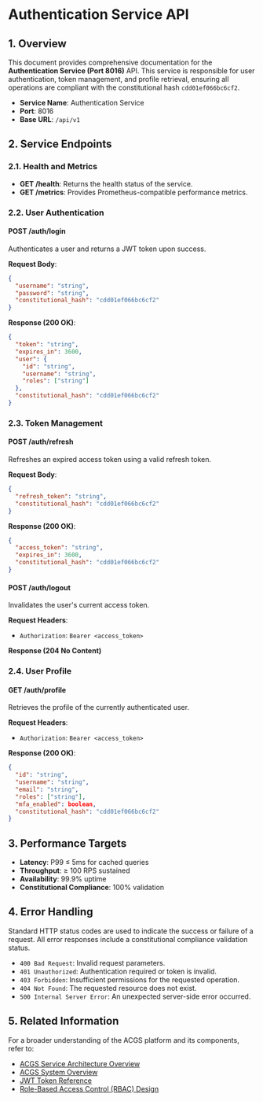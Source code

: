 # Authentication Service API

<!-- Constitutional Hash: cdd01ef066bc6cf2 -->

## 1. Overview

This document provides comprehensive documentation for the **Authentication Service (Port 8016)** API. This service is responsible for user authentication, token management, and profile retrieval, ensuring all operations are compliant with the constitutional hash `cdd01ef066bc6cf2`.

- **Service Name**: Authentication Service
- **Port**: 8016
- **Base URL**: `/api/v1`

## 2. Service Endpoints

### 2.1. Health and Metrics

- **GET /health**: Returns the health status of the service.
- **GET /metrics**: Provides Prometheus-compatible performance metrics.

### 2.2. User Authentication

#### POST /auth/login

Authenticates a user and returns a JWT token upon success.

**Request Body**:

```json
{
  "username": "string",
  "password": "string",
  "constitutional_hash": "cdd01ef066bc6cf2"
}
```

**Response (200 OK)**:

```json
{
  "token": "string",
  "expires_in": 3600,
  "user": {
    "id": "string",
    "username": "string",
    "roles": ["string"]
  },
  "constitutional_hash": "cdd01ef066bc6cf2"
}
```

### 2.3. Token Management

#### POST /auth/refresh

Refreshes an expired access token using a valid refresh token.

**Request Body**:

```json
{
  "refresh_token": "string",
  "constitutional_hash": "cdd01ef066bc6cf2"
}
```

**Response (200 OK)**:

```json
{
  "access_token": "string",
  "expires_in": 3600,
  "constitutional_hash": "cdd01ef066bc6cf2"
}
```

#### POST /auth/logout

Invalidates the user's current access token.

**Request Headers**:

- `Authorization`: `Bearer <access_token>`

**Response (204 No Content)**

### 2.4. User Profile

#### GET /auth/profile

Retrieves the profile of the currently authenticated user.

**Request Headers**:

- `Authorization`: `Bearer <access_token>`

**Response (200 OK)**:

```json
{
  "id": "string",
  "username": "string",
  "email": "string",
  "roles": ["string"],
  "mfa_enabled": boolean,
  "constitutional_hash": "cdd01ef066bc6cf2"
}
```

## 3. Performance Targets

- **Latency**: P99 ≤ 5ms for cached queries
- **Throughput**: ≥ 100 RPS sustained
- **Availability**: 99.9% uptime
- **Constitutional Compliance**: 100% validation

## 4. Error Handling

Standard HTTP status codes are used to indicate the success or failure of a request. All error responses include a constitutional compliance validation status.

- `400 Bad Request`: Invalid request parameters.
- `401 Unauthorized`: Authentication required or token is invalid.
- `403 Forbidden`: Insufficient permissions for the requested operation.
- `404 Not Found`: The requested resource does not exist.
- `500 Internal Server Error`: An unexpected server-side error occurred.

## 5. Related Information

For a broader understanding of the ACGS platform and its components, refer to:

- [ACGS Service Architecture Overview](../ACGS_SERVICE_OVERVIEW.md)
- [ACGS System Overview](../../SYSTEM_OVERVIEW.md)
- [JWT Token Reference](jwt.md)
- [Role-Based Access Control (RBAC) Design](rbac.md)